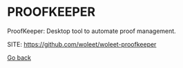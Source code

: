 # PROOFKEEPER
 
 ProofKeeper: Desktop tool to automate proof management.
 
 SITE: https://github.com/woleet/woleet-proofkeeper

 [Go back](https://portable-linux-apps.github.io/apps.html)

